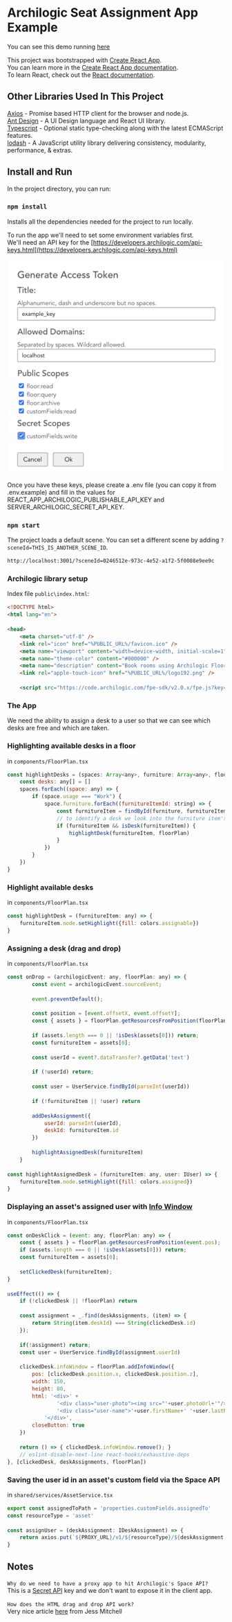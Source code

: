 # Archilogic Seat Assignment App Example

You can see this demo running [here](https://archilogic-seat-assignment.herokuapp.com/)

This project was bootstrapped with [Create React App](https://github.com/facebook/create-react-app).  
You can learn more in the [Create React App documentation](https://facebook.github.io/create-react-app/docs/getting-started).  
To learn React, check out the [React documentation](https://reactjs.org/).

## Other Libraries Used In This Project

[Axios](https://github.com/axios/axios) - Promise based HTTP client for the browser and node.js.  
[Ant Design](https://ant.design/) - A UI Design language and React UI library.  
[Typescript](https://www.typescriptlang.org/) - Optional static type-checking along with the latest ECMAScript features.  
[lodash](https://lodash.com/) - A JavaScript utility library delivering consistency, modularity, performance, & extras.

## Install and Run

In the project directory, you can run:

### `npm install`

Installs all the dependencies needed for the project to run locally.

To run the app we'll need to set some environment variables first.  
We'll need an API key for the [https://developers.archilogic.com/api-keys.html](https://developers.archilogic.com/api-keys.html) 

![](token.png)

Once you have these keys, please create a .env file  (you can copy it from .env.example) and fill in the values for REACT_APP_ARCHILOGIC_PUBLISHABLE_API_KEY and SERVER_ARCHILOGIC_SECRET_API_KEY.

### `npm start`

The project loads a default scene. You can set a different scene by adding `?sceneId=THIS_IS_ANOTHER_SCENE_ID`.  

```html
http://localhost:3001/?sceneId=0246512e-973c-4e52-a1f2-5f0008e9ee9c
```

### Archilogic library setup

Index file `public\index.html`:

```html
<!DOCTYPE html>
<html lang="en">

<head>
    <meta charset="utf-8" />
    <link rel="icon" href="%PUBLIC_URL%/favicon.ico" />
    <meta name="viewport" content="width=device-width, initial-scale=1" />
    <meta name="theme-color" content="#000000" />
    <meta name="description" content="Book rooms using Archilogic Floor Plan Engine" />
    <link rel="apple-touch-icon" href="%PUBLIC_URL%/logo192.png" />

    <script src="https://code.archilogic.com/fpe-sdk/v2.0.x/fpe.js?key=%REACT_APP_ARCHILOGIC_PUBLISHABLE_API_KEY%"></script>

```

### The App

We need the ability to assign a desk to a user so that we can see which desks are free and which are taken.

### Highlighting available desks in a floor

in `components/FloorPlan.tsx`

```javascript
const highlightDesks = (spaces: Array<any>, furniture: Array<any>, floorPlan: any) => {
    const desks: any[] = []
    spaces.forEach((space: any) => {
        if (space.usage === "Work") {
            space.furniture.forEach((furnitureItemId: string) => {
                const furnitureItem = findById(furniture, furnitureItemId)
                // to identify a desk we look into the furniture item's productData.tags value
                if (furnitureItem && isDesk(furnitureItem)) {
                    highlightDesk(furnitureItem, floorPlan)
                }
            })
        }
    })
}
```

### Highlight available desks

in `components/FloorPlan.tsx`

```javascript
const highlightDesk = (furnitureItem: any) => {
    furnitureItem.node.setHighlight({fill: colors.assignable})
}
```

### Assigning a desk (drag and drop)

in `components/FloorPlan.tsx`

```javascript
const onDrop = (archilogicEvent: any, floorPlan: any) => {
        const event = archilogicEvent.sourceEvent;

        event.preventDefault();

        const position = [event.offsetX, event.offsetY];
        const { assets } = floorPlan.getResourcesFromPosition(floorPlan.getPlanPosition(position));
        
        if (assets.length === 0 || !isDesk(assets[0])) return;
        const furnitureItem = assets[0];

        const userId = event?.dataTransfer?.getData('text')
  
        if (!userId) return;        
        
        const user = UserService.findById(parseInt(userId))

        if (!furnitureItem || !user) return

        addDeskAssignment({
            userId: parseInt(userId), 
            deskId: furnitureItem.id
        })

        highlightAssignedDesk(furnitureItem)
    }

const highlightAssignedDesk = (furnitureItem: any, user: IUser) => {
    furnitureItem.node.setHighlight({fill: colors.assigned})
}
```

### Displaying an asset's assigned user with [Info Window](https://developers.archilogic.com/floor-plan-engine/guide.html#info-window)

in `components/FloorPlan.tsx`

```javascript
const onDeskClick = (event: any, floorPlan: any) => {
    const { assets } = floorPlan.getResourcesFromPosition(event.pos);
    if (assets.length === 0 || !isDesk(assets[0])) return;
    const furnitureItem = assets[0];

    setClickedDesk(furnitureItem);
}

useEffect(() => {
    if (!clickedDesk || !floorPlan) return

    const assignment = _.find(deskAssignments, (item) => {
        return String(item.deskId) === String(clickedDesk.id)
    });

    if(!assignment) return;
    const user = UserService.findById(assignment.userId)

    clickedDesk.infoWindow = floorPlan.addInfoWindow({
        pos: [clickedDesk.position.x, clickedDesk.position.z],
        width: 150,
        height: 80,
        html: '<div>' +
                '<div class="user-photo"><img src="'+user.photoUrl+'"/></div>' +
                '<div class="user-name">'+user.firstName+' '+user.lastName+'</div>' +
            '</div>',
        closeButton: true
    })

    return () => { clickedDesk.infoWindow.remove(); }
    // eslint-disable-next-line react-hooks/exhaustive-deps
}, [clickedDesk, deskAssignments, floorPlan])
```

### Saving the user id in an asset's custom field via the Space API

in `shared/services/AssetService.tsx`

```javascript
export const assignedToPath = 'properties.customFields.assignedTo'
const resourceType = 'asset'

const assignUser = (deskAssignment: IDeskAssignment) => {
    return axios.put(`${PROXY_URL}/v1/${resourceType}/${deskAssignment.deskId}/custom-field/${assignedToPath}`, {userId: deskAssignment.userId})
}
```

## Notes

`Why do we need to have a proxy app to hit Archilogic's Space API?`  
This is a [Secret API](https://developers.archilogic.com/space-api/v1/introduction.html#secret-api-keys) key and we don't want to expose it in the client app.

`How does the HTML drag and drop API work?`  
Very nice article [here](https://alligator.io/js/drag-and-drop-vanilla-js/) from Jess Mitchell
